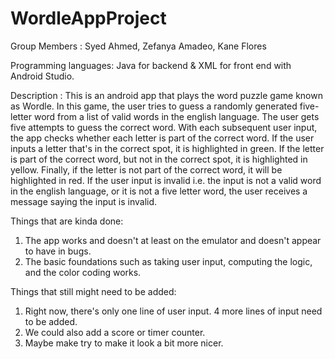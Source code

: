 # WordleAppProject

Group Members : Syed Ahmed, Zefanya Amadeo, Kane Flores

Programming languages: Java for backend & XML for front end with Android Studio.  

Description : This is an android app that plays the word puzzle game known as Wordle. In this game, the user tries to guess a randomly generated five-letter word from a list of valid words in the english language. The user gets five attempts to guess the correct word. With each subsequent user input, the app checks whether each letter is part of the correct word. If the user inputs a letter that's in the correct spot, it is highlighted in green. If the letter is part of the correct word, but not in the correct spot, it is highlighted in yellow. Finally, if the letter is not part of the correct word, it will be highlighted in red. If the user input is invalid i.e. the input is not a valid word in the english language, or it is not a five letter word, the user receives a message saying the input is invalid.


Things that are kinda done:
1. The app works and doesn't at least on the emulator and doesn't appear to have in bugs.
2. The basic foundations such as taking user input, computing the logic, and the color coding works.

Things that still might need to be added: 
1. Right now, there's only one line of user input. 4 more lines of input need to be added.
2. We could also add a score or timer counter.
3. Maybe make try to make it look a bit more nicer.
